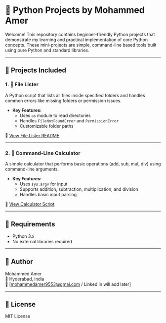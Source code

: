 # 🐍 Python Projects by Mohammed Amer

Welcome! This repository contains beginner-friendly Python projects that demonstrate my learning and practical implementation of core Python concepts. These mini-projects are simple, command-line based tools built using pure Python and standard libraries.

---

## 📁 Projects Included

### 1. 📂 File Lister
A Python script that lists all files inside specified folders and handles common errors like missing folders or permission issues.

- **Key Features:**
  - Uses `os` module to read directories
  - Handles `FileNotFoundError` and `PermissionError`
  - Customizable folder paths

📄 [View File Lister README](file_lister/README.md)

---

### 2. 🧮 Command-Line Calculator
A simple calculator that performs basic operations (add, sub, mul, div) using command-line arguments.

- **Key Features:**
  - Uses `sys.argv` for input
  - Supports addition, subtraction, multiplication, and division
  - Handles basic input parsing

📄 [View Calculator Script](calculator/calculator.py)

---

## 📌 Requirements

- Python 3.x
- No external libraries required

---

## 👤 Author

Mohammed Amer  
📍 Hyderabad, India  
📧 [mohammedamer9553@gmai.com / Linked in will add later]  

---

## 📝 License

MIT License
